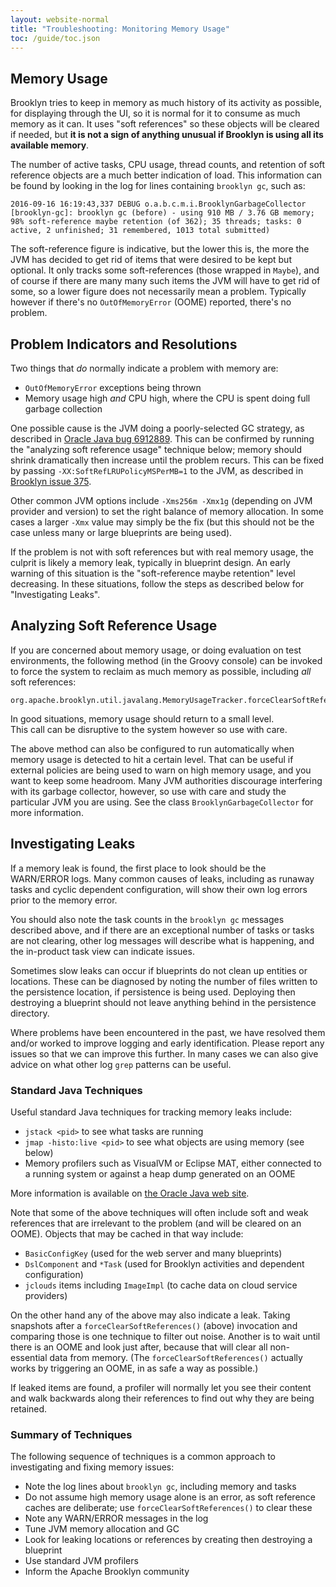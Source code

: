 ```yaml
---
layout: website-normal
title: "Troubleshooting: Monitoring Memory Usage"
toc: /guide/toc.json
---
```


## Memory Usage

Brooklyn tries to keep in memory as much history of its activity as possible,
for displaying through the UI, so it is normal for it to consume as much memory
as it can.  It uses "soft references" so these objects will be cleared if needed,
but **it is not a sign of anything unusual if Brooklyn is using all its available memory**.

The number of active tasks, CPU usage, thread counts, and 
retention of soft reference objects are a much better indication of load.
This information can be found by looking in the log for lines containing
`brooklyn gc`, such as:

    2016-09-16 16:19:43,337 DEBUG o.a.b.c.m.i.BrooklynGarbageCollector [brooklyn-gc]: brooklyn gc (before) - using 910 MB / 3.76 GB memory; 98% soft-reference maybe retention (of 362); 35 threads; tasks: 0 active, 2 unfinished; 31 remembered, 1013 total submitted) 

The soft-reference figure is indicative, but the lower this is, the more
the JVM has decided to get rid of items that were desired to be kept but optional.
It only tracks some soft-references (those wrapped in `Maybe`),
and of course if there are many many such items the JVM will have to get rid
of some, so a lower figure does not necessarily mean a problem.
Typically however if there's no `OutOfMemoryError` (OOME) reported,
there's no problem.


## Problem Indicators and Resolutions

Two things that *do* normally indicate a problem with memory are:

* `OutOfMemoryError` exceptions being thrown
* Memory usage high *and* CPU high, where the CPU is spent doing full garbage collection

One possible cause is the JVM doing a poorly-selected GC strategy,
as described in [Oracle Java bug 6912889](http://bugs.java.com/bugdatabase/view_bug.do?bug_id=6912889).
This can be confirmed by running the "analyzing soft reference usage" technique below;
memory should shrink dramatically then increase until the problem recurs.
This can be fixed by passing `-XX:SoftRefLRUPolicyMSPerMB=1` to the JVM,
as described in [Brooklyn issue 375](https://issues.apache.org/jira/browse/BROOKLYN-375).

Other common JVM options include `-Xms256m -Xmx1g`
(depending on JVM provider and version) to set the right balance of memory allocation.
In some cases a larger `-Xmx` value may simply be the fix
(but this should not be the case unless many or large blueprints are being used).

If the problem is not with soft references but with real memory usage,
the culprit is likely a memory leak, typically in blueprint design.
An early warning of this situation is the "soft-reference maybe retention" level decreasing.
In these situations, follow the steps as described below for "Investigating Leaks".


## Analyzing Soft Reference Usage

If you are concerned about memory usage, or doing evaluation on test environments, 
the following method (in the Groovy console) can be invoked to force the system to
reclaim as much memory as possible, including *all* soft references:

    org.apache.brooklyn.util.javalang.MemoryUsageTracker.forceClearSoftReferences()

In good situations, memory usage should return to a small level.  
This call can be disruptive to the system however so use with care.

The above method can also be configured to run automatically when memory usage 
is detected to hit a certain level.  That can be useful if external policies are
being used to warn on high memory usage, and you want to keep some headroom.
Many JVM authorities discourage interfering with its garbage collector, however,
so use with care and study the particular JVM you are using.
See the class `BrooklynGarbageCollector` for more information.


## Investigating Leaks

If a memory leak is found, the first place to look should be the WARN/ERROR logs.
Many common causes of leaks, including as runaway tasks and cyclic dependent configuration,
will show their own log errors prior to the memory error.

You should also note the task counts in the `brooklyn gc` messages described above,
and if there are an exceptional number of tasks or tasks are not clearing,
other log messages will describe what is happening, and the in-product task
view can indicate issues. 

Sometimes slow leaks can occur if blueprints do not clean up entities or locations.
These can be diagnosed by noting the number of files written to the persistence location,
if persistence is being used.  Deploying then destroying a blueprint should not leave
anything behind in the persistence directory.

Where problems have been encountered in the past, we have resolved them and/or
worked to improve logging and early identification.
Please report any issues so that we can improve this further.
In many cases we can also give advice on what other log `grep` patterns can be useful.


### Standard Java Techniques

Useful standard Java techniques for tracking memory leaks include:

* `jstack <pid>` to see what tasks are running
* `jmap -histo:live <pid>` to see what objects are using memory (see below)
* Memory profilers such as VisualVM or Eclipse MAT, either connected to a running system or
  against a heap dump generated on an OOME

More information is available on [the Oracle Java web site](https://docs.oracle.com/javase/7/docs/webnotes/tsg/TSG-VM/html/memleaks.html).

Note that some of the above techniques will often include soft and weak references that are irrelevant
to the problem (and will be cleared on an OOME). Objects that may be cached in that way include:

* `BasicConfigKey` (used for the web server and many blueprints)
* `DslComponent` and `*Task` (used for Brooklyn activities and dependent configuration)
* `jclouds` items including `ImageImpl` (to cache data on cloud service providers)

On the other hand any of the above may also indicate a leak.
Taking snapshots after a `forceClearSoftReferences()` (above) invocation and comparing those
is one technique to filter out noise.  Another is to wait until there is an OOME
and look just after, because that will clear all non-essential data from memory.
(The `forceClearSoftReferences()` actually works by triggering an OOME, in as safe 
a way as possible.)

If leaked items are found, a profiler will normally let you see their content
and walk backwards along their references to find out why they are being retained.


### Summary of Techniques

The following sequence of techniques is a common approach to investigating and fixing memory issues:

* Note the log lines about `brooklyn gc`, including memory and tasks
* Do not assume high memory usage alone is an error, as soft reference caches are deliberate; 
  use `forceClearSoftReferences()` to clear these
* Note any WARN/ERROR messages in the log
* Tune JVM memory allocation and GC
* Look for leaking locations or references by creating then destroying a blueprint
* Use standard JVM profilers
* Inform the Apache Brooklyn community


